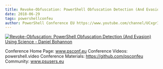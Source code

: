 ```yaml
---
title: Revoke-Obfuscation: PowerShell Obfuscation Detection (And Evasion) Using Science - Daniel Bohannon
date: 2018-06-29
tags: powershellconfeu
author: PowerShell Conference EU https://www.youtube.com/channel/UCxgrI58XiKnDDByjhRJs5fg
---
```


[![Revoke-Obfuscation: PowerShell Obfuscation Detection (And Evasion) Using Science - Daniel Bohannon](https://i2.ytimg.com/vi/UVbbpZiYnTs/hqdefault.jpg "Revoke-Obfuscation: PowerShell Obfuscation Detection (And Evasion) Using Science - Daniel Bohannon")](https://www.youtube.com/watch?v=UVbbpZiYnTs)

Conference Home Page: www.psconf.eu
Conference Videos: powershell.video
Conference Materials: https://github.com/psconfeu
Community: www.psusers.eu
